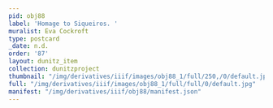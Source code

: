 ```yaml
---
pid: obj88
label: 'Homage to Siqueiros. '
muralist: Eva Cockroft
type: postcard
_date: n.d.
order: '87'
layout: dunitz_item
collection: dunitzproject
thumbnail: "/img/derivatives/iiif/images/obj88_1/full/250,/0/default.jpg"
full: "/img/derivatives/iiif/images/obj88_1/full/full/0/default.jpg"
manifest: "/img/derivatives/iiif/obj88/manifest.json"
---
```

